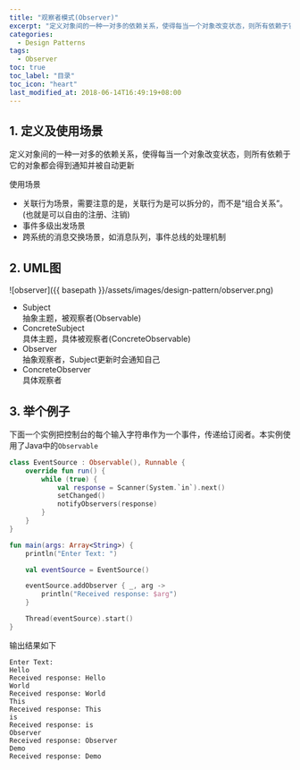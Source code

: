 ```yaml
---
title: "观察者模式(Observer)"
excerpt: "定义对象间的一种一对多的依赖关系，使得每当一个对象改变状态，则所有依赖于它的对象都会得到通知并被自动更新"
categories:
  - Design Patterns
tags:
  - Observer
toc: true
toc_label: "目录"
toc_icon: "heart"
last_modified_at: 2018-06-14T16:49:19+08:00
---
```


## 1. 定义及使用场景
定义对象间的一种一对多的依赖关系，使得每当一个对象改变状态，则所有依赖于它的对象都会得到通知并被自动更新

使用场景  
- 关联行为场景，需要注意的是，关联行为是可以拆分的，而不是“组合关系”。(也就是可以自由的注册、注销)
- 事件多级出发场景
- 跨系统的消息交换场景，如消息队列，事件总线的处理机制

## 2. UML图
![observer]({{ basepath }}/assets/images/design-pattern/observer.png)

- Subject  
  抽象主题，被观察者(Observable)
- ConcreteSubject  
  具体主题，具体被观察者(ConcreteObservable)
- Observer  
  抽象观察者，Subject更新时会通知自己
- ConcreteObserver  
  具体观察者

## 3. 举个例子
下面一个实例把控制台的每个输入字符串作为一个事件，传递给订阅者。本实例使用了Java中的`Observable`

```kotlin
class EventSource : Observable(), Runnable {
    override fun run() {
        while (true) {
            val response = Scanner(System.`in`).next()
            setChanged()
            notifyObservers(response)
        }
    }
}

fun main(args: Array<String>) {
    println("Enter Text: ")

    val eventSource = EventSource()

    eventSource.addObserver { _, arg ->
        println("Received response: $arg")
    }

    Thread(eventSource).start()
}
```

输出结果如下
```text
Enter Text:
Hello
Received response: Hello
World
Received response: World
This
Received response: This
is
Received response: is
Observer
Received response: Observer
Demo
Received response: Demo
```
